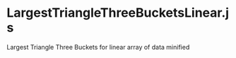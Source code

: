 # LargestTriangleThreeBucketsLinear.js
Largest Triangle Three Buckets for linear array of data minified
